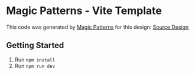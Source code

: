 # Magic Patterns - Vite Template

This code was generated by [Magic Patterns](https://magicpatterns.com) for this design: [Source Design](https://magicpatterns.com/c/1wbn8cjh9x6tiwsjgfmtai)

## Getting Started

1. Run `npm install`
2. Run `npm run dev`
